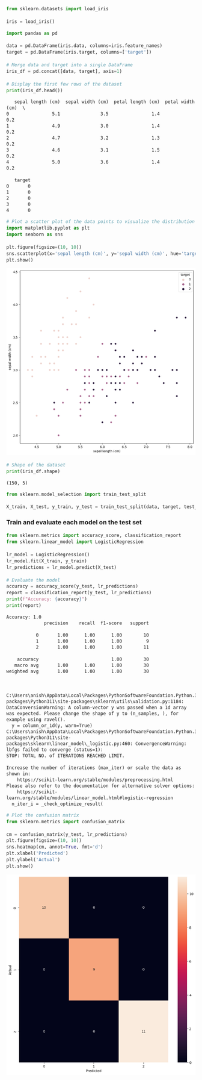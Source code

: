 ```python
from sklearn.datasets import load_iris

iris = load_iris()
```


```python
import pandas as pd

data = pd.DataFrame(iris.data, columns=iris.feature_names)
target = pd.DataFrame(iris.target, columns=['target'])

# Merge data and target into a single DataFrame
iris_df = pd.concat([data, target], axis=1)

# Display the first few rows of the dataset
print(iris_df.head())
```

       sepal length (cm)  sepal width (cm)  petal length (cm)  petal width (cm)  \
    0                5.1               3.5                1.4               0.2   
    1                4.9               3.0                1.4               0.2   
    2                4.7               3.2                1.3               0.2   
    3                4.6               3.1                1.5               0.2   
    4                5.0               3.6                1.4               0.2   
    
       target  
    0       0  
    1       0  
    2       0  
    3       0  
    4       0  



```python
# Plot a scatter plot of the data points to visualize the distribution of the data
import matplotlib.pyplot as plt
import seaborn as sns

plt.figure(figsize=(10, 10))
sns.scatterplot(x='sepal length (cm)', y='sepal width (cm)', hue='target', data=iris_df)
plt.show()
```


    
![png](output_2_0.png)
    



```python
# Shape of the dataset
print(iris_df.shape)
```

    (150, 5)



```python
from sklearn.model_selection import train_test_split

X_train, X_test, y_train, y_test = train_test_split(data, target, test_size=0.2, random_state=42)
```

### Train and evaluate each model on the test set


```python
from sklearn.metrics import accuracy_score, classification_report
from sklearn.linear_model import LogisticRegression

lr_model = LogisticRegression()
lr_model.fit(X_train, y_train)
lr_predictions = lr_model.predict(X_test)

# Evaluate the model
accuracy = accuracy_score(y_test, lr_predictions)
report = classification_report(y_test, lr_predictions)
print(f"Accuracy: {accuracy}")
print(report)
```

    Accuracy: 1.0
                  precision    recall  f1-score   support
    
               0       1.00      1.00      1.00        10
               1       1.00      1.00      1.00         9
               2       1.00      1.00      1.00        11
    
        accuracy                           1.00        30
       macro avg       1.00      1.00      1.00        30
    weighted avg       1.00      1.00      1.00        30
    


    C:\Users\anish\AppData\Local\Packages\PythonSoftwareFoundation.Python.3.11_qbz5n2kfra8p0\LocalCache\local-packages\Python311\site-packages\sklearn\utils\validation.py:1184: DataConversionWarning: A column-vector y was passed when a 1d array was expected. Please change the shape of y to (n_samples, ), for example using ravel().
      y = column_or_1d(y, warn=True)
    C:\Users\anish\AppData\Local\Packages\PythonSoftwareFoundation.Python.3.11_qbz5n2kfra8p0\LocalCache\local-packages\Python311\site-packages\sklearn\linear_model\_logistic.py:460: ConvergenceWarning: lbfgs failed to converge (status=1):
    STOP: TOTAL NO. of ITERATIONS REACHED LIMIT.
    
    Increase the number of iterations (max_iter) or scale the data as shown in:
        https://scikit-learn.org/stable/modules/preprocessing.html
    Please also refer to the documentation for alternative solver options:
        https://scikit-learn.org/stable/modules/linear_model.html#logistic-regression
      n_iter_i = _check_optimize_result(



```python
# Plot the confusion matrix
from sklearn.metrics import confusion_matrix

cm = confusion_matrix(y_test, lr_predictions)
plt.figure(figsize=(10, 10))
sns.heatmap(cm, annot=True, fmt='d')
plt.xlabel('Predicted')
plt.ylabel('Actual')
plt.show()
```


    
![png](output_7_0.png)
    

